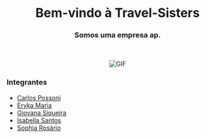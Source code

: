 <h1 align="center">Bem-vindo à Travel-Sisters</h1>

<h3 align="center">Somos uma empresa ap.</h3>

<br>
<div align="center">

![GIF](http://alexp203.tumblr.com/)

</div>




### Integrantes 

- [Carlos Possoni](https://github.com/CarlosPossoni)
- [Eryka Maria](https://github.com/ErykaMML)
- [Giovana Siqueira](https://github.com/giovxna)
- [Isabella Santos](https://github.com/isabellaneves10)
- [Sophia Rosário](https://github.com/sophiaRosario)

